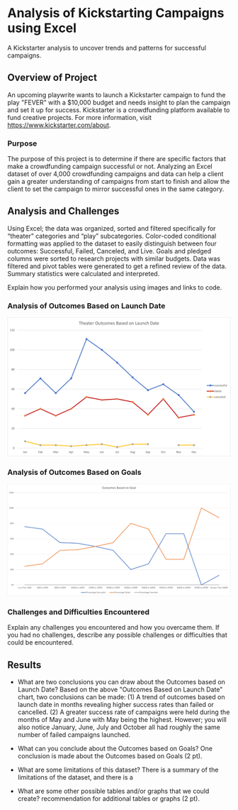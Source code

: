 # Analysis of Kickstarting Campaigns using Excel
A Kickstarter analysis to uncover trends and patterns for successful campaigns.

## Overview of Project
An upcoming playwrite wants to launch a Kickstarter campaign to fund the play "FEVER" with a $10,000 budget and needs insight to plan the campaign and set it up for success. Kickstarter is a crowdfunding platform available to fund creative projects. For more information, visit https://www.kickstarter.com/about. 

### Purpose
The purpose of this project is to determine if there are specific factors that make a crowdfunding campaign successful or not. Analyzing an Excel dataset of over 4,000 crowdfunding campaigns and data can help a client gain a greater understanding of campaigns from start to finish and allow the client to set the campaign to mirror successful ones in the same category.

## Analysis and Challenges
Using Excel; the data was organized, sorted and filtered specifically for “theater” categories and “play” subcategories. Color-coded conditional formatting was applied to the dataset to easily distinguish between four outcomes: Successful, Failed, Canceled, and Live. Goals and pledged columns were sorted to research projects with similar budgets. Data was filtered and pivot tables were generated to get a refined review of the data. Summary statistics were calculated and interpreted.

Explain how you performed your analysis using images and links to code. 

### Analysis of Outcomes Based on Launch Date
![Theater_Outcomes_vs_Launch.png](https://github.com/KimberlyCrawford/Kickstarter-Analysis/blob/main/Theater_Outcomes_vs_Launch.png)

### Analysis of Outcomes Based on Goals
![Outcomes_vs_Goals.png](https://github.com/KimberlyCrawford/Kickstarter-Analysis/blob/main/Outcomes_vs_Goals.png)

### Challenges and Difficulties Encountered
Explain any challenges you encountered and how you overcame them. If you had no challenges, describe any possible challenges or difficulties that could be encountered. 

## Results

- What are two conclusions you can draw about the Outcomes based on Launch Date?
Based on the above "Outcomes Based on Launch Date" chart, two conclusions can be made: (1) A trend of outcomes based on launch date in months revealing higher success rates than failed or cancelled. (2) A greater success rate of campaigns were held during the months of May and June with May being the highest. However; you will also notice January, June, July and October all had roughly the same number of failed campaigns launched.

- What can you conclude about the Outcomes based on Goals?
One conclusion is made about the Outcomes based on Goals (2 pt).

- What are some limitations of this dataset?
There is a summary of the limitations of the dataset, and there is a 

- What are some other possible tables and/or graphs that we could create?
recommendation for additional tables or graphs (2 pt).

